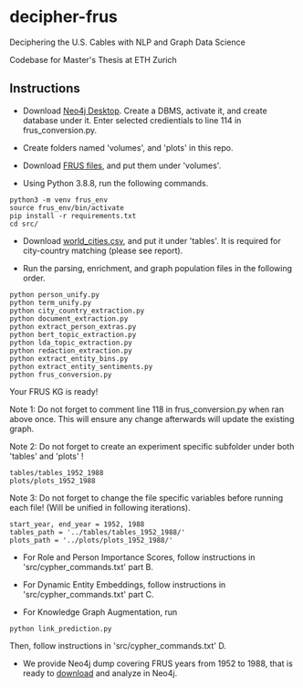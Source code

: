 # decipher-frus
Deciphering the U.S. Cables with NLP and Graph Data Science

Codebase for Master's Thesis at ETH Zurich


## Instructions
+ Download [Neo4j Desktop](https://neo4j.com/download/). Create a DBMS, activate it, and create database under it. Enter selected credientials to line 114 in frus_conversion.py. 

+ Create folders named 'volumes', and 'plots' in this repo.

+ Download [FRUS files](https://github.com/HistoryAtState/frus/volumes), and put them under 'volumes'.

+ Using Python 3.8.8, run the following commands.

```
python3 -m venv frus_env
source frus_env/bin/activate
pip install -r requirements.txt
cd src/
```

+ Download [world_cities.csv](https://github.com/datasets/world-cities/blob/master/data/world-cities.csv), and put it under 'tables'. It is required for city-country matching (please see report).

+ Run the parsing, enrichment, and graph population files in the following order.

```
python person_unify.py
python term_unify.py
python city_country_extraction.py
python document_extraction.py
python extract_person_extras.py
python bert_topic_extraction.py
python lda_topic_extraction.py
python redaction_extraction.py
python extract_entity_bins.py
python extract_entity_sentiments.py
python frus_conversion.py
```
Your FRUS KG is ready!

Note 1: Do not forget to comment line 118 in frus_conversion.py when ran above once. This will ensure any change afterwards will update the existing graph.

Note 2: Do not forget to create an experiment specific subfolder under both 'tables' and 'plots' !
```
tables/tables_1952_1988
plots/plots_1952_1988
```

Note 3: Do not forget to change the file specific variables before running each file! (Will be unified in following iterations).
```
start_year, end_year = 1952, 1988
tables_path = '../tables/tables_1952_1988/'
plots_path = '../plots/plots_1952_1988/'
```

+ For Role and Person Importance Scores, follow instructions in 'src/cypher_commands.txt' part B.

+ For Dynamic Entity Embeddings, follow instructions in 'src/cypher_commands.txt' part C.

+ For Knowledge Graph Augmentation, run
```
python link_prediction.py
```
Then, follow instructions in 'src/cypher_commands.txt' D.

+ We provide Neo4j dump covering FRUS years from 1952 to 1988, that is ready to [download](https://polybox.ethz.ch/index.php/s/p6V43kgdNfuUI94) and analyze in Neo4j.